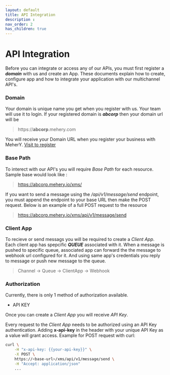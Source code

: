 ```yaml
---
layout: default
title: API Integration
description : 
nav_order: 2
has_children: true
---
```

# API Integration
Before you can integrate or access any of our APIs, you must first register a **_domain_** with us and create an App. These documents explain how to create, configure app and how to integrate your application with our multichannel API's.

### Domain
Your domain is unique name you get when you register with us. Your team will use it to login.
If your registered domain is **_abcorp_** then your domain url will be 
> https://**abcorp**.mehery.com

You will receive your Domain URL when you register your business with MeherY. [Visit to register](https://app.mehery.com/partner/auth/register)

### Base Path
To interect with our API's you will require _Base Path_ for each resource. Sample base would look like : 
 >  https://abcorp.mehery.io/xms/

 If you want to send a message using the  _/api/v1/message/send_  endpoint, you must append the endpoint to your base URL then make the POST request. Below is an example of a full POST request to the resource
 > https://abcorp.mehery.io/xms/api/v1/message/send


### Client App
To recieve or send messags you will be required to create a _Client App_. Each client app has spepcific _**QUEUE**_ associated with it. When a message is pushed to specific queue, associated app can forward the the message to webhook url configured for it. And using same app's credentials you reply to message or push new message to the queue.

> Channel &rarr; Queue &rarr; ClientApp &rarr; Webhook 


### Authorization
Currently, there is only 1 method of authorization available. 
 * API KEY

Once you can create a _Client App_ you will receive _API Key_. 

Every request to the _Client App_ needs to be authorized using an API Key authentication. Adding **x-api-key** in the header with your unique API Key as a value will grant access.
Example for POST request with curl:
```bash
curl \
    -H "x-api-key: {{your-api-key}}" \
    -X POST \
    https://<base-url>/xms/api/v1/message/send \
    -H "Accept: application/json"
    ...
```


